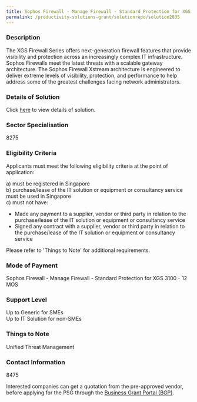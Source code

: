 ```yaml
---
title: Sophos Firewall - Manage Firewall - Standard Protection for XGS 3100 - 12 MOS  
permalink: /productivity-solutions-grant/solutionrepo/solution2835
---
```


### Description

The XGS Firewall Series offers next-generation firewall features that provide visibility and protection across an increasingly complex IT infrastructure. Sophos Firewalls meet the latest threats with a scalable gateway architecture. The Sophos Firewall Xstream architecture is engineered to deliver extreme levels of visibility, protection, and performance to help address some of the greatest challenges facing network administrators.

### Details of Solution

Click <a href='Centrics Networks Ptd Ltd ' target='_blank' rel='noopener'>here</a> to view details of solution.

### Sector Specialisation

 8275 

### Eligibility Criteria

Applicants must meet the following eligibility criteria at the point of application:

a) must be registered in Singapore <br>
b) purchase/lease of the IT solution or equipment or consultancy service must be used in Singapore <br>
c) must not have:
- Made any payment to a supplier, vendor or third party in relation to the purchase/lease of the IT solution or equipment or consultancy service
- Signed any contract with a supplier, vendor or third party in relation to the purchase/lease of the IT solution or equipment or consultancy service

Please refer to 'Things to Note' for additional requirements.

### Mode of Payment
Sophos Firewall - Manage Firewall - Standard Protection for XGS 3100 - 12 MOS  

### Support Level
Up to Generic for SMEs <br>
Up to IT Solution for non-SMEs

### Things to Note
Unified Threat Management

### Contact Information
8475

Interested companies can get a quotation from the pre-approved vendor, before applying for the PSG through the <a target='_blank' rel='noopener' href='https://www.businessgrants.gov.sg/'>Business Grant Portal (BGP)</a>.
